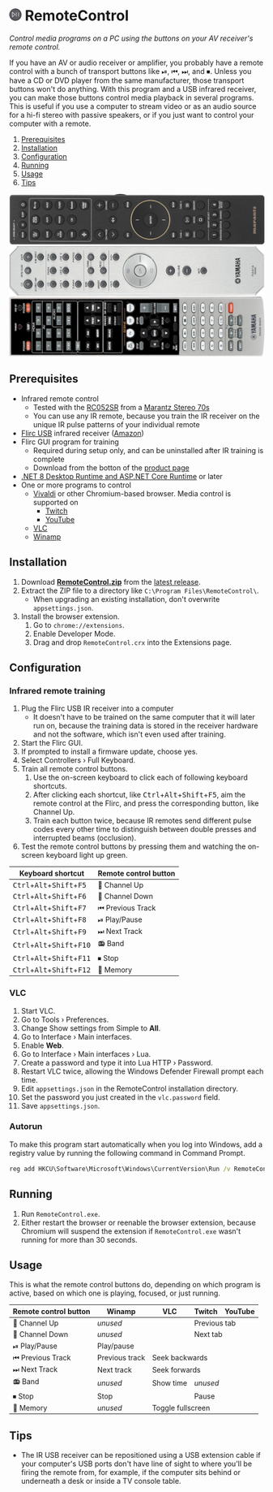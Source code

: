 <img src="https://github.com/Aldaviva/RemoteControl/blob/master/BrowserExtension/src/images/48.png?raw=true" alt="Remote control" height="24" /> RemoteControl
===

*Control media programs on a PC using the buttons on your AV receiver's remote control.*

If you have an AV or audio receiver or amplifier, you probably have a remote control with a bunch of transport buttons like ⏯, ⏮, ⏭, and ⏹. Unless you have a CD or DVD player from the same manufacturer, those transport buttons won't do anything. With this program and a USB infrared receiver, you can make those buttons control media playback in several programs. This is useful if you use a computer to stream video or as an audio source for a hi-fi stereo with passive speakers, or if you just want to control your computer with a remote.

<!-- MarkdownTOC autolink="true" bracket="round" autoanchor="false" levels="1,2" bullets="1.,-,-" -->

1. [Prerequisites](#prerequisites)
1. [Installation](#installation)
1. [Configuration](#configuration)
1. [Running](#running)
1. [Usage](#usage)
1. [Tips](#tips)

<!-- /MarkdownTOC -->

![Marantz remote control](.github/images/marantz-remote-sideways.webp)<br>
![Yamaha A-S701 remote control](.github/images/yamaha-a-s701-remote-sideways.webp)
![Yamaha RX-V465 remote control](.github/images/yamaha-rx-v465-remote-sideways.webp)

## Prerequisites
- Infrared remote control
    - Tested with the [RC052SR](https://images.crutchfieldonline.com/ImageHandler/trim/3000/1950/products/2023/34/642/g642STR70SB-o_other2-1.jpg) from a [Marantz Stereo 70s](https://www.marantz.com/en-us/product/system-products/stereo-70s/300789.html)
    - You can use any IR remote, because you train the IR receiver on the unique IR pulse patterns of your individual remote
- [Flirc USB](https://flirc.tv/products/flirc-usb-receiver) infrared receiver ([Amazon](https://www.amazon.com/gp/product/B01NBRBWS6/))
- Flirc GUI program for training
    - Required during setup only, and can be uninstalled after IR training is complete
    - Download from the botton of the [product page](https://flirc.tv/products/flirc-usb-receiver)
- [.NET 8 Desktop Runtime and ASP.NET Core Runtime](https://dotnet.microsoft.com/en-us/download/dotnet/8.0) or later
- One or more programs to control
    - [Vivaldi](https://vivaldi.com/desktop/) or other Chromium-based browser. Media control is supported on
        - [Twitch](https://www.twitch.tv/)
        - [YouTube](https://www.youtube.com)
    - [VLC](https://www.videolan.org/vlc/)
    - [Winamp](https://forums.winamp.com/forum/winamp/winamp-discussion/306661-winamp-5-666-released-build-3516)

## Installation
1. Download [**RemoteControl.zip**](https://github.com/Aldaviva/RemoteControl/releases/latest/download/RemoteControl.zip) from the [latest release](https://github.com/Aldaviva/RemoteControl/releases/latest/).
1. Extract the ZIP file to a directory like `C:\Program Files\RemoteControl\`.
    - When upgrading an existing installation, don't overwrite `appsettings.json`.
1. Install the browser extension.
    1. Go to `chrome://extensions`.
    1. Enable Developer Mode.
    1. Drag and drop `RemoteControl.crx` into the Extensions page.

## Configuration
### Infrared remote training
1. Plug the Flirc USB IR receiver into a computer
    - It doesn't have to be trained on the same computer that it will later run on, because the training data is stored in the receiver hardware and not the software, which isn't even used after training.
1. Start the Flirc GUI.
1. If prompted to install a firmware update, choose yes.
1. Select Controllers › Full Keyboard.
1. Train all remote control buttons.
    1. Use the on-screen keyboard to click each of following keyboard shortcuts.
    1. After clicking each shortcut, like <kbd>Ctrl</kbd>+<kbd>Alt</kbd>+<kbd>Shift</kbd>+<kbd>F5</kbd>, aim the remote control at the Flirc, and press the corresponding button, like Channel Up.
    1. Train each button twice, because IR remotes send different pulse codes every other time to distinguish between double presses and interrupted beams (occlusion).
1. Test the remote control buttons by pressing them and watching the on-screen keyboard light up green.

|Keyboard shortcut|Remote control button|
|-|-|
|<kbd>Ctrl</kbd>+<kbd>Alt</kbd>+<kbd>Shift</kbd>+<kbd>F5</kbd>|🔼 Channel Up|
|<kbd>Ctrl</kbd>+<kbd>Alt</kbd>+<kbd>Shift</kbd>+<kbd>F6</kbd>|🔽 Channel Down|
|<kbd>Ctrl</kbd>+<kbd>Alt</kbd>+<kbd>Shift</kbd>+<kbd>F7</kbd>|⏮ Previous Track|
|<kbd>Ctrl</kbd>+<kbd>Alt</kbd>+<kbd>Shift</kbd>+<kbd>F8</kbd>|⏯ Play/Pause|
|<kbd>Ctrl</kbd>+<kbd>Alt</kbd>+<kbd>Shift</kbd>+<kbd>F9</kbd>|⏭ Next Track|
|<kbd>Ctrl</kbd>+<kbd>Alt</kbd>+<kbd>Shift</kbd>+<kbd>F10</kbd>|📻 Band|
|<kbd>Ctrl</kbd>+<kbd>Alt</kbd>+<kbd>Shift</kbd>+<kbd>F11</kbd>|⏹ Stop|
|<kbd>Ctrl</kbd>+<kbd>Alt</kbd>+<kbd>Shift</kbd>+<kbd>F12</kbd>|🧠 Memory|

### VLC
1. Start VLC.
1. Go to Tools › Preferences.
1. Change Show settings from Simple to **All**.
1. Go to Interface › Main interfaces.
1. Enable **Web**.
1. Go to Interface › Main interfaces › Lua.
1. Create a password and type it into Lua HTTP › Password.
1. Restart VLC twice, allowing the Windows Defender Firewall prompt each time.
1. Edit `appsettings.json` in the RemoteControl installation directory.
1. Set the password you just created in the `vlc.password` field.
1. Save `appsettings.json`.

### Autorun
To make this program start automatically when you log into Windows, add a registry value by running the following command in Command Prompt.
```bat
reg add HKCU\Software\Microsoft\Windows\CurrentVersion\Run /v RemoteControl /d """C:\Program Files\RemoteControl\RemoteControl.exe"""
```

## Running
1. Run `RemoteControl.exe`.
1. Either restart the browser or reenable the browser extension, because Chromium will suspend the extension if `RemoteControl.exe` wasn't running for more than 30 seconds.

## Usage
This is what the remote control buttons do, depending on which program is active, based on which one is playing, focused, or just running.
<table>
    <thead><th>Remote control button</th><th>Winamp</th><th>VLC</th><th>Twitch</th><th>YouTube</th></thead>
    <tr><td>🔼 Channel Up</td><td colspan="2"><em>unused</em></td><td colspan="2">Previous tab</td></tr>
    <tr><td>🔽 Channel Down</td><td colspan="2"><em>unused</em></td><td colspan="2">Next tab</td></tr>
    <tr><td>⏯ Play/Pause</td><td colspan="4">Play/pause</td></tr>
    <tr><td>⏮ Previous Track</td><td>Previous track</td><td colspan="3">Seek backwards</td></tr>
    <tr><td>⏭ Next Track</td><td>Next track</td><td colspan="3">Seek forwards</td></tr>
    <tr><td>📻 Band</td><td><em>unused</em></td><td>Show time</td><td colspan="2"><em>unused</em></td></tr>
    <tr><td>⏹ Stop</td><td colspan="2">Stop</td><td colspan="2">Pause</td></tr>
    <tr><td>🧠 Memory</td><td><em>unused</em></td><td colspan="3">Toggle fullscreen</td></tr>
</table>

## Tips
- The IR USB receiver can be repositioned using a USB extension cable if your computer's USB ports don't have line of sight to where you'll be firing the remote from, for example, if the computer sits behind or underneath a desk or inside a TV console table.
